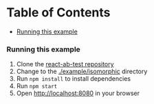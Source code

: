 <!-- START doctoc generated TOC please keep comment here to allow auto update -->
<!-- DON'T EDIT THIS SECTION, INSTEAD RE-RUN doctoc TO UPDATE -->
<h1>Table of Contents</h1>

- [Running this example](#running-this-example)

<!-- END doctoc generated TOC please keep comment here to allow auto update -->

### Running this example

1. Clone the [react-ab-test repository](https://github.com/pushtell/react-ab-test)
2. Change to the [./example/isomorphic](https://github.com/pushtell/react-ab-test/tree/master/example/isomorphic) directory
2. Run `npm install` to install dependencies
3. Run `npm start`
4. Open [http://localhost:8080](http://localhost:8080) in your browser
